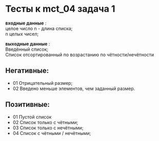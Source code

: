 # Тесты к mct_04 задача 1

**входные данные** :   
целое число n - длина списка;  
n целых чисел;  
  
**выходные данные** :   
Введённый список;  
Список отсортированный по возрастанию по чётности/нечётности

## Негативные:  
- 01 Отрицательный размер;   
- 02 Введено меньше элементов, чем заданный размер.

## Позитивные:  
- 01 Пустой список
- 02 Список только с чётными;  
- 03 Список только с нечётными;  
- 04 Список с чётными / нечётными;  
  